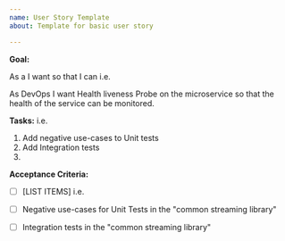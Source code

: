 ```yaml
---
name: User Story Template
about: Template for basic user story

---
```


**Goal:**

As a <USER PERSONA> I want <FEATURE> so that I can <PURPOSE of FEATURE>
i.e.

As DevOps I want Health liveness Probe on the microservice so that the health of the service can be monitored.


**Tasks:**
  i.e.
  1.  Add negative use-cases to Unit tests
  2.  Add Integration tests
  3.


**Acceptance Criteria:**

  - [ ] [LIST ITEMS]
  i.e.

  - [ ] Negative use-cases for Unit Tests in the "common streaming library"
  - [ ] Integration tests in the "common streaming library"
